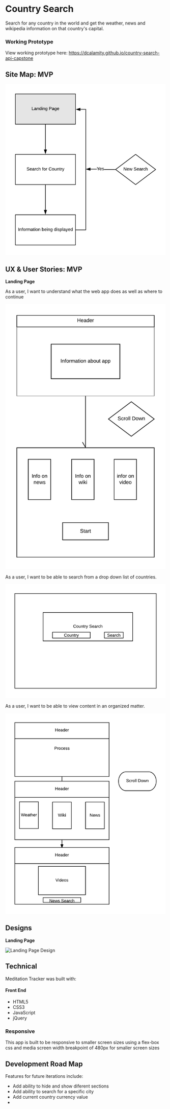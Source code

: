 # Country Search

Search for any country in the world and get the weather, news and wikipedia information on that country's capital.

### Working Prototype

View working prototype here: https://dcalamity.github.io/country-search-api-capstone
  


## Site Map: MVP 

![Site Map](/read-me-images/Country-Search-Site-Map-Diagram.png)


## UX & User Stories: MVP

**Landing Page** 

As a user, I want to understand what the web app does as well as where to continue

![Landing Page Design](/read-me-images/UX-User-Stories-Landing-Page.png)
    
As a user, I want to be able to search from a drop down list of countries. 

![Search Page Design](/read-me-images/Search-Diagram.png)

As a user, I want to be able to view content in an organized matter.

![Final Page Design](/read-me-images/Final-Page-Design.png)


## Designs

**Landing Page** 

![Landing Page Design](/read-me-images/landing.png)



## Technical

Meditation Tracker was built with: 

#### Front End

* HTML5
* CSS3
* JavaScript 
* jQuery 



### Responsive
This app is built to be responsive to smaller screen sizes using a flex-box css and media screen width breakpoint of 480px for smaller screen sizes



## Development Road Map
Features for future iterations include: 
- Add ability to hide and show diferent sections
- Add ability to search for a specific city
- Add current country currency value 
- 


